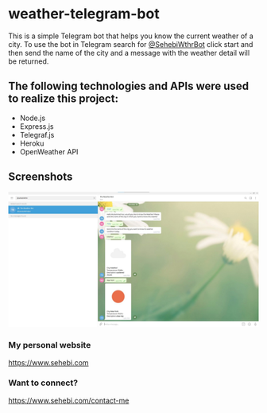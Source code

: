 # weather-telegram-bot
This is a simple Telegram bot that helps you know the current weather of a city.
To use the bot in Telegram search for <a href="https://t.me/SehebiWthrBot">@SehebiWthrBot</a> click start and then send the name of the city and a message with the weather detail will be returned.

## The following technologies and APIs were used to realize this project:
* Node.js
* Express.js
* Telegraf.js
* Heroku
* OpenWeather API 

## Screenshots
![Screen 1](screenshots/sehebi-weather-bot.jpg?raw=true "Title")

### My personal website
https://www.sehebi.com
### Want to connect?
https://www.sehebi.com/contact-me
